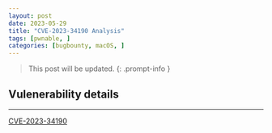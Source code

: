 ```yaml
---
layout: post
date: 2023-05-29
title: "CVE-2023-34190 Analysis"
tags: [pwnable, ]
categories: [bugbounty, macOS, ]
---
```



> This post will be updated.
{: .prompt-info }

## Vulenerability details
---

[CVE-2023-34190](https://cve.mitre.org/cgi-bin/cvename.cgi?name=CVE-2023-34190)

